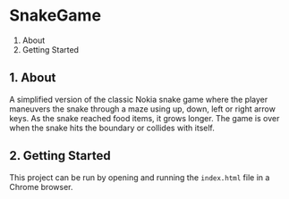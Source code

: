 # SnakeGame

1. About
2. Getting Started

## 1. About 
A simplified version of the classic Nokia snake game where the player maneuvers the snake through a maze using up, down, left or right arrow keys. As the snake reached food items, it grows longer. The game is over when the snake hits the boundary or collides with itself.

## 2. Getting Started
This project can be run by opening and running the `index.html` file in a Chrome browser.
